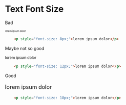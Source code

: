 # Text Font Size

<div class="flex flex-wrap">
<div class="w-1/6">
	<p>
		Bad
	<p>
</div>
<div class="w-2/6">
	<p style="font-size: 8px;">lorem ipsum dolor</p>
</div>
<div class="w-3/6">

``` html
	<p style="font-size: 8px;">lorem ipsum dolor</p>
```
</div>
<div class="w-1/6">
	<p>
		Maybe not so good
	<p>
</div>
<div class="w-2/6">
	<p style="font-size: 12px;">lorem ipsum dolor</p>
</div>
<div class="w-3/6">

``` html
	<p style="font-size: 12px;">lorem ipsum dolor</p>
```
</div>
<div class="w-1/6">
	<p>
		Good
	<p>
</div>
<div class="w-2/6">
	<p style="font-size: 18px;">lorem ipsum dolor</p>
</div>
<div class="w-3/6">

``` html
	<p style="font-size: 18px;">lorem ipsum dolor</p>
```
</div>
</div>